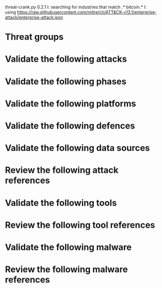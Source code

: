 threat-crank.py 0.2.1
I: searching for industries that match .* bitcoin.*
I: using https://raw.githubusercontent.com/mitre/cti/ATT&CK-v13.1/enterprise-attack/enterprise-attack.json
# Threat groups


# Validate the following attacks


# Validate the following phases


# Validate the following platforms


# Validate the following defences


# Validate the following data sources


# Review the following attack references


# Validate the following tools


# Review the following tool references


# Validate the following malware


# Review the following malware references


